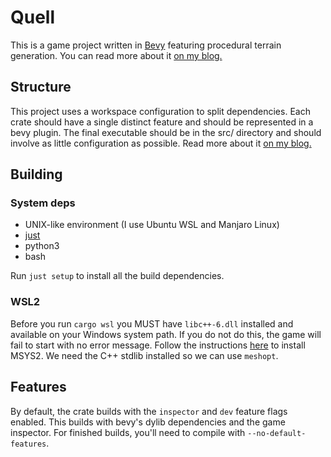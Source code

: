 # Quell

This is a game project written in [Bevy](https://bevyengine.org) featuring procedural terrain generation. You can read more about it [on my blog.](https://cubething.dev/qproj/general-introduction)

## Structure

This project uses a workspace configuration to split dependencies. Each crate should have a single distinct feature and should be represented in a bevy plugin. The final executable should be in the src/ directory and should involve as little configuration as possible.
Read more about it [on my blog.](https://www.cubething.dev/qproj/architecture-1---plugin-hierarchies)

## Building

### System deps

- UNIX-like environment (I use Ubuntu WSL and Manjaro Linux)
- [just](https://github.com/casey/just)
- python3
- bash

Run `just setup` to install all the build dependencies.

### WSL2

Before you run `cargo wsl` you MUST have `libc++-6.dll` installed and available on your Windows system path. If you do not do this, the game will fail to start with no error message. Follow the instructions [here](https://www.msys2.org) to install MSYS2. We need the C++ stdlib installed so we can use `meshopt`.

## Features
By default, the crate builds with the `inspector` and `dev` feature flags enabled. This builds with bevy's dylib dependencies and the game inspector. For finished builds, you'll need to compile with `--no-default-features`.

